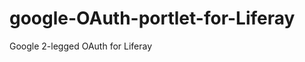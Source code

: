google-OAuth-portlet-for-Liferay
================================

Google 2-legged OAuth for Liferay